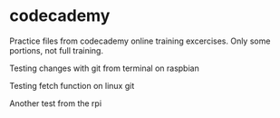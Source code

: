 # codecademy

Practice files from codecademy online training excercises.  Only some portions, not full training.

Testing changes with git from terminal on raspbian

Testing fetch function on linux git

Another test from the rpi
